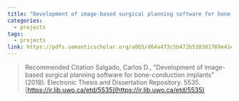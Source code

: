 ```yaml
---
title: "Development of image-based surgical planning software for bone-conduction implants"
categories:
  - projects
tags:
  - projects
link: https://pdfs.semanticscholar.org/a0b5/d64a473c5b472b510301769e41e34d926161.pdf
---
```


> Recommended Citation
Salgado, Carlos D., "Development of image-based surgical planning software for bone-conduction implants" (2018). Electronic Thesis
and Dissertation Repository. 5535.
[https://ir.lib.uwo.ca/etd/5535](https://ir.lib.uwo.ca/etd/5535)

